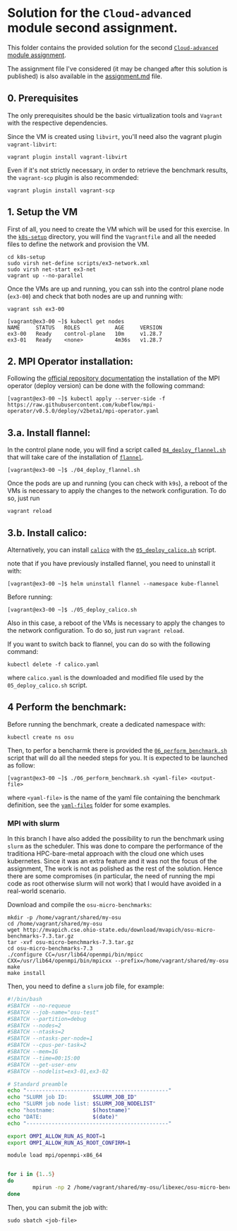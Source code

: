 # Solution for the `Cloud-advanced` module second assignment.

This folder contains the provided solution for the second [`Cloud-advanced` module assignment](https://github.com/Foundations-of-HPC/Cloud-advanced-2023/blob/main/Assignments/Exercise.md). 

The assignment file I've considered (it may be changed after this solution is published) is also available in the [assignment.md](./assignment.md) file. 

## 0. Prerequisites

The only prerequisites should be the basic virtualization tools and  `Vagrant` with the respective dependencies.

Since the VM is created using `libvirt`, you'll need also the vagrant plugin `vagrant-libvirt`:

```
vagrant plugin install vagrant-libvirt
```

Even if it's not strictly necessary, in order to retrieve the benchmark results, the `vagrant-scp` plugin is also recommended:

```
vagrant plugin install vagrant-scp
```

## 1. Setup the VM

First of all, you need to create the VM which will be used for this exercise. In the [`k8s-setup`](./k8s-setup/) directory, you will find the `Vagrantfile` and all the needed files to define the network and provision the VM.

```
cd k8s-setup
sudo virsh net-define scripts/ex3-network.xml
sudo virsh net-start ex3-net
vagrant up --no-parallel
```

Once the VMs are up and running, you can ssh into the control plane node (`ex3-00`) and check that both nodes are up and running with:

```
vagrant ssh ex3-00

[vagrant@ex3-00 ~]$ kubectl get nodes
NAME     STATUS   ROLES           AGE     VERSION
ex3-00   Ready    control-plane   10m     v1.28.7
ex3-01   Ready    <none>          4m36s   v1.28.7
```


## 2. MPI Operator installation:

Following the [official repository documentation](https://github.com/kubeflow/mpi-operator) the installation of the MPI operator (deploy version) can be done with the following command:

```
[vagrant@ex3-00 ~]$ kubectl apply --server-side -f https://raw.githubusercontent.com/kubeflow/mpi-operator/v0.5.0/deploy/v2beta1/mpi-operator.yaml
```


## 3.a. Install flannel:

In the control plane node, you will find a script called [`04_deploy_flannel.sh`](./k8s-setup/scripts/04_deploy_flannel.sh) that will take care of the installation of [`flannel`](https://github.com/flannel-io/flannel). 

```
[vagrant@ex3-00 ~]$ ./04_deploy_flannel.sh
```

Once the pods are up and running (you can check with `k9s`), a reboot of the VMs is necessary to apply the changes to the network configuration. To do so, just run

```
vagrant reload
```

## 3.b. Install calico:

Alternatively, you can install [`calico`](https://github.com/projectcalico/calico) with the [`05_deploy_calico.sh`](./k8s-setup/scripts/05_deploy_calico.sh) script.

note that if you have previously installed flannel, you need to uninstall it with:

```
[vagrant@ex3-00 ~]$ helm uninstall flannel --namespace kube-flannel
```

Before running: 

```
[vagrant@ex3-00 ~]$ ./05_deploy_calico.sh
```

Also in this case, a reboot of the VMs is necessary to apply the changes to the network configuration. To do so, just run `vagrant reload`.

If you want to switch back to flannel, you can do so with the following command:

```
kubectl delete -f calico.yaml
```

where `calico.yaml` is the downloaded and modified file used by the `05_deploy_calico.sh` script.


## 4 Perform the benchmark:

Before running the benchmark, create a dedicated namespace with:

```
kubectl create ns osu
```

Then, to perfor a bencharmk there is provided the [`06_perform_benchmark.sh`](./k8s-setup/scripts/06_perform_benchmark.sh) script that will do all the needed steps for you. It is expected to be launched as follow: 

```
[vagrant@ex3-00 ~]$ ./06_perform_benchmark.sh <yaml-file> <output-file>
```
where `<yaml-file>` is the name of the yaml file containing the benchmark definition, see the [`yaml-files`](https://github.com/IsacPasianotto/cloud-computing-assignment/tree/main/exercise03/yaml-files) folder for some examples.


### MPI with slurm 


In this branch I have also added the possibility to run the benchmark using `slurm` as the scheduler. This was done to compare the performance of the traditiona HPC-bare-metal approach with the cloud one which uses kubernetes. 
Since it was an extra feature and it was not the focus of the assignment, The work is not as polished as the rest of the solution.
Hence there are some compromises (in particular, the need of running the mpi code as root otherwise slurm will not work) that I would have avoided in a real-world scenario.

Download and compile the `osu-micro-benchmarks`:

```
mkdir -p /home/vagrant/shared/my-osu
cd /home/vagrant/shared/my-osu
wget http://mvapich.cse.ohio-state.edu/download/mvapich/osu-micro-benchmarks-7.3.tar.gz
tar -xvf osu-micro-benchmarks-7.3.tar.gz
cd osu-micro-benchmarks-7.3
./configure CC=/usr/lib64/openmpi/bin/mpicc CXX=/usr/lib64/openmpi/bin/mpicxx --prefix=/home/vagrant/shared/my-osu
make
make install
```

Then, you need to define a `slurm` job file, for example: 

```bash 
#!/bin/bash
#SBATCH --no-requeue
#SBATCH --job-name="osu-test"
#SBATCH --partition=debug
#SBATCH --nodes=2
#SBATCH --ntasks=2
#SBATCH --ntasks-per-node=1
#SBATCH --cpus-per-task=2
#SBATCH --mem=1G
#SBATCH --time=00:15:00
#SBATCH --get-user-env
#SBATCH --nodelist=ex3-01,ex3-02

# Standard preamble
echo "---------------------------------------------"
echo "SLURM job ID:        $SLURM_JOB_ID"
echo "SLURM job node list: $SLURM_JOB_NODELIST"
echo "hostname:            $(hostname)"
echo "DATE:                $(date)"
echo "---------------------------------------------"

export OMPI_ALLOW_RUN_AS_ROOT=1
export OMPI_ALLOW_RUN_AS_ROOT_CONFIRM=1

module load mpi/openmpi-x86_64


for i in {1..5}
do
        mpirun -np 2 /home/vagrant/shared/my-osu/libexec/osu-micro-benchmarks/mpi/pt2pt/osu_latency >> /home/vagrant/shared/osu-2-nodes-baremetal.txt
done
```

Then, you can submit the job with:

```
sudo sbatch <job-file>
```
